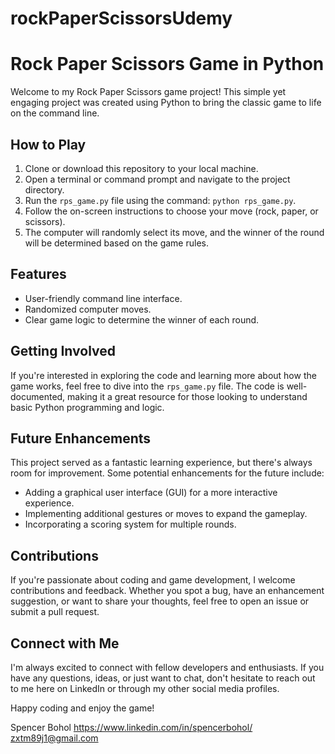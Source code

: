 # rockPaperScissorsUdemy

# Rock Paper Scissors Game in Python

Welcome to my Rock Paper Scissors game project! This simple yet engaging project was created using Python to bring the classic game to life on the command line.

## How to Play

1. Clone or download this repository to your local machine.
2. Open a terminal or command prompt and navigate to the project directory.
3. Run the `rps_game.py` file using the command: `python rps_game.py`.
4. Follow the on-screen instructions to choose your move (rock, paper, or scissors).
5. The computer will randomly select its move, and the winner of the round will be determined based on the game rules.

## Features

- User-friendly command line interface.
- Randomized computer moves.
- Clear game logic to determine the winner of each round.

## Getting Involved

If you're interested in exploring the code and learning more about how the game works, feel free to dive into the `rps_game.py` file. The code is well-documented, making it a great resource for those looking to understand basic Python programming and logic.

## Future Enhancements

This project served as a fantastic learning experience, but there's always room for improvement. Some potential enhancements for the future include:

- Adding a graphical user interface (GUI) for a more interactive experience.
- Implementing additional gestures or moves to expand the gameplay.
- Incorporating a scoring system for multiple rounds.

## Contributions

If you're passionate about coding and game development, I welcome contributions and feedback. Whether you spot a bug, have an enhancement suggestion, or want to share your thoughts, feel free to open an issue or submit a pull request.

## Connect with Me

I'm always excited to connect with fellow developers and enthusiasts. If you have any questions, ideas, or just want to chat, don't hesitate to reach out to me here on LinkedIn or through my other social media profiles.

Happy coding and enjoy the game!

Spencer Bohol
https://www.linkedin.com/in/spencerbohol/
zxtm89j1@gmail.com
